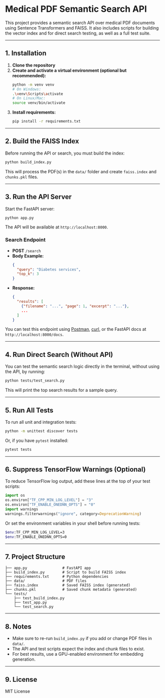 # Medical PDF Semantic Search API

This project provides a semantic search API over medical PDF documents using Sentence Transformers and FAISS. It also includes scripts for building the vector index and for direct search testing, as well as a full test suite.

---

## 1. Installation

1. **Clone the repository**
2. **Create and activate a virtual environment (optional but recommended):**
   ```sh
   python -m venv venv
   # On Windows:
   .\venv\Scripts\activate
   # On Linux/Mac:
   source venv/bin/activate
   ```
3. **Install requirements:**
   ```sh
   pip install -r requirements.txt
   ```

---

## 2. Build the FAISS Index

Before running the API or search, you must build the index:

```sh
python build_index.py
```

This will process the PDF(s) in the `data/` folder and create `faiss.index` and `chunks.pkl` files.

---

## 3. Run the API Server

Start the FastAPI server:

```sh
python app.py
```

The API will be available at `http://localhost:8000`.

### Search Endpoint
- **POST** `/search`
- **Body Example:**
  ```json
  {
    "query": "Diabetes services",
    "top_k": 3
  }
  ```
- **Response:**
  ```json
  {
    "results": [
      {"filename": "...", "page": 1, "excerpt": "..."},
      ...
    ]
  }
  ```

You can test this endpoint using [Postman](https://www.postman.com/), [curl](https://curl.se/), or the FastAPI docs at `http://localhost:8000/docs`.

---

## 4. Run Direct Search (Without API)

You can test the semantic search logic directly in the terminal, without using the API, by running:

```sh
python tests/test_search.py
```

This will print the top search results for a sample query.

---

## 5. Run All Tests

To run all unit and integration tests:

```sh
python -m unittest discover tests
```

Or, if you have `pytest` installed:

```sh
pytest tests
```

---

## 6. Suppress TensorFlow Warnings (Optional)

To reduce TensorFlow log output, add these lines at the top of your test scripts:

```python
import os
os.environ["TF_CPP_MIN_LOG_LEVEL"] = "3"
os.environ["TF_ENABLE_ONEDNN_OPTS"] = "0"
import warnings
warnings.filterwarnings("ignore", category=DeprecationWarning)
```

Or set the environment variables in your shell before running tests:

```sh
$env:TF_CPP_MIN_LOG_LEVEL=3
$env:TF_ENABLE_ONEDNN_OPTS=0
```

---

## 7. Project Structure

```
├── app.py                # FastAPI app
├── build_index.py        # Script to build FAISS index
├── requirements.txt      # Python dependencies
├── data/                 # PDF files
├── faiss.index           # Saved FAISS index (generated)
├── chunks.pkl            # Saved chunk metadata (generated)
└── tests/
    ├── test_build_index.py
    ├── test_app.py
    └── test_search.py
```

---

## 8. Notes
- Make sure to re-run `build_index.py` if you add or change PDF files in `data/`.
- The API and test scripts expect the index and chunk files to exist.
- For best results, use a GPU-enabled environment for embedding generation.

---

## 9. License
MIT License
